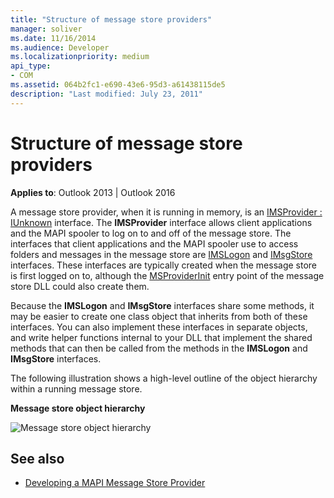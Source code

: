 ```yaml
---
title: "Structure of message store providers"
manager: soliver
ms.date: 11/16/2014
ms.audience: Developer
ms.localizationpriority: medium
api_type:
- COM
ms.assetid: 064b2fc1-e690-43e6-95d3-a61438115de5
description: "Last modified: July 23, 2011"
---
```


# Structure of message store providers
  
**Applies to**: Outlook 2013 | Outlook 2016 
  
A message store provider, when it is running in memory, is an [IMSProvider : IUnknown](imsprovideriunknown.md) interface. The **IMSProvider** interface allows client applications and the MAPI spooler to log on to and off of the message store. The interfaces that client applications and the MAPI spooler use to access folders and messages in the message store are [IMSLogon](imslogoniunknown.md) and [IMsgStore](imsgstoreimapiprop.md) interfaces. These interfaces are typically created when the message store is first logged on to, although the [MSProviderInit](msproviderinit.md) entry point of the message store DLL could also create them. 
  
Because the **IMSLogon** and **IMsgStore** interfaces share some methods, it may be easier to create one class object that inherits from both of these interfaces. You can also implement these interfaces in separate objects, and write helper functions internal to your DLL that implement the shared methods that can then be called from the methods in the **IMSLogon** and **IMsgStore** interfaces. 
  
The following illustration shows a high-level outline of the object hierarchy within a running message store.
  
**Message store object hierarchy**
  
![Message store object hierarchy](media/storeobj.gif "Message store object hierarchy")
  
## See also

- [Developing a MAPI Message Store Provider](developing-a-mapi-message-store-provider.md)

